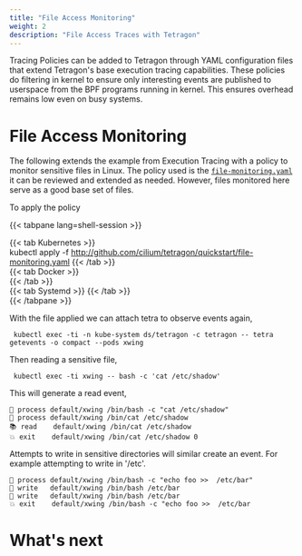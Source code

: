 ```yaml
---
title: "File Access Monitoring"
weight: 2
description: "File Access Traces with Tetragon"
---
```


Tracing Policies can be added to Tetragon through YAML configuration files
that extend Tetragon's base execution tracing capabilities. These policies
do filtering in kernel to ensure only interesting events are published
to userspace from the BPF programs running in kernel. This ensures overhead
remains low even on busy systems.

# File Access Monitoring

The following extends the example from Execution Tracing with a policy to
monitor sensitive files in Linux. The policy used is the [`file-monitoring.yaml`](https://github.com/cilium/tetragon/blob/main/quickstart/file-monitoring.yaml) it can be reviewed and extended
as needed. However, files monitored here serve as a good base set of files.

To apply the policy

{{< tabpane lang=shell-session >}}

{{< tab Kubernetes >}}          
kubectl apply -f http://github.com/cilium/tetragon/quickstart/file-monitoring.yaml
{{< /tab >}}                                                                                                                                                                                   
{{< tab Docker >}}          
{{< /tab >}}                                                                                                                                                                                   
{{< tab Systemd >}}
{{< /tab >}}                                                                                                                                                                                   
{{< /tabpane >}}

With the file applied we can attach tetra to observe events again,

```shell-session
 kubectl exec -ti -n kube-system ds/tetragon -c tetragon -- tetra getevents -o compact --pods xwing
```
Then reading a sensitive file,

```shell-session
 kubectl exec -ti xwing -- bash -c 'cat /etc/shadow'
```

This will generate a read event,

```shell-session
🚀 process default/xwing /bin/bash -c "cat /etc/shadow"
🚀 process default/xwing /bin/cat /etc/shadow
📚 read    default/xwing /bin/cat /etc/shadow
💥 exit    default/xwing /bin/cat /etc/shadow 0
```

Attempts to write in sensitive directories will similar create an event. For example attempting to write in '/etc'.

```shell-session
🚀 process default/xwing /bin/bash -c "echo foo >>  /etc/bar"
📝 write   default/xwing /bin/bash /etc/bar
📝 write   default/xwing /bin/bash /etc/bar
💥 exit    default/xwing /bin/bash -c "echo foo >>  /etc/bar
```

# What's next
